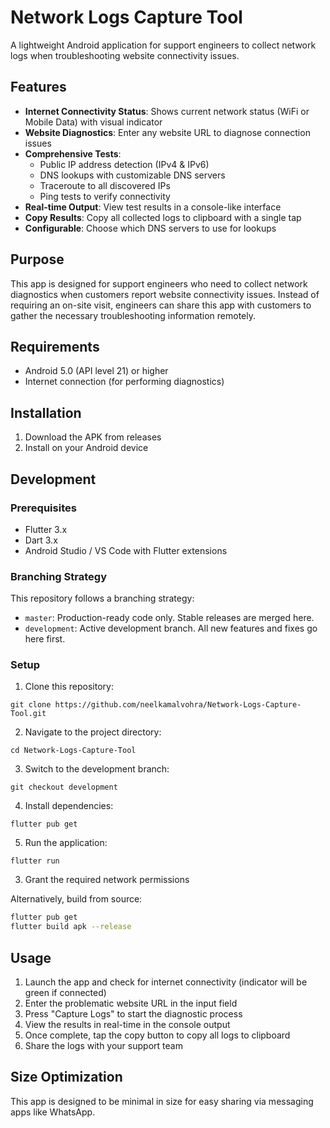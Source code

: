 # Network Logs Capture Tool

A lightweight Android application for support engineers to collect network logs when troubleshooting website connectivity issues.

## Features

- **Internet Connectivity Status**: Shows current network status (WiFi or Mobile Data) with visual indicator
- **Website Diagnostics**: Enter any website URL to diagnose connection issues
- **Comprehensive Tests**:
  - Public IP address detection (IPv4 & IPv6)
  - DNS lookups with customizable DNS servers
  - Traceroute to all discovered IPs
  - Ping tests to verify connectivity
- **Real-time Output**: View test results in a console-like interface
- **Copy Results**: Copy all collected logs to clipboard with a single tap
- **Configurable**: Choose which DNS servers to use for lookups

## Purpose

This app is designed for support engineers who need to collect network diagnostics when customers report website connectivity issues. Instead of requiring an on-site visit, engineers can share this app with customers to gather the necessary troubleshooting information remotely.

## Requirements

- Android 5.0 (API level 21) or higher
- Internet connection (for performing diagnostics)

## Installation

1. Download the APK from releases
2. Install on your Android device

## Development

### Prerequisites

- Flutter 3.x
- Dart 3.x
- Android Studio / VS Code with Flutter extensions

### Branching Strategy

This repository follows a branching strategy:

- `master`: Production-ready code only. Stable releases are merged here.
- `development`: Active development branch. All new features and fixes go here first.

### Setup

1. Clone this repository:
```
git clone https://github.com/neelkamalvohra/Network-Logs-Capture-Tool.git
```

2. Navigate to the project directory:
```
cd Network-Logs-Capture-Tool
```

3. Switch to the development branch:
```
git checkout development
```

4. Install dependencies:
```
flutter pub get
```

5. Run the application:
```
flutter run
```
3. Grant the required network permissions

Alternatively, build from source:

```bash
flutter pub get
flutter build apk --release
```

## Usage

1. Launch the app and check for internet connectivity (indicator will be green if connected)
2. Enter the problematic website URL in the input field
3. Press "Capture Logs" to start the diagnostic process
4. View the results in real-time in the console output
5. Once complete, tap the copy button to copy all logs to clipboard
6. Share the logs with your support team

## Size Optimization

This app is designed to be minimal in size for easy sharing via messaging apps like WhatsApp.
